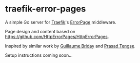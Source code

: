 # traefik-error-pages

A simple Go server for [Traefik](https://doc.traefik.io/traefik/)'s [ErrorPage](https://doc.traefik.io/traefik/middlewares/errorpages/) middleware.

Page design and content based on https://github.com/HttpErrorPages/HttpErrorPages.

Inspired by similar work by [Guillaume Briday](https://github.com/guillaumebriday/traefik-custom-error-pages)
and [Prasad Tengse](https://github.com/tprasadtp/traefik-error-pages).

Setup instructions coming soon...
